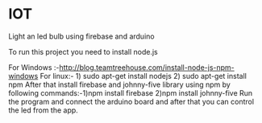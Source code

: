 # IOT
Light an led bulb using firebase and arduino 

To run this project you need to install node.js 

For Windows :-http://blog.teamtreehouse.com/install-node-js-npm-windows
For linux:- 1) sudo apt-get install nodejs 
            2) sudo apt-get install npm 
 After that install firebase and johnny-five library using npm  by following commands:-1)npm install firebase
                                                                                       2)npm install johnny-five
Run the program and connect the arduino board and after that you can control the led from the app.
